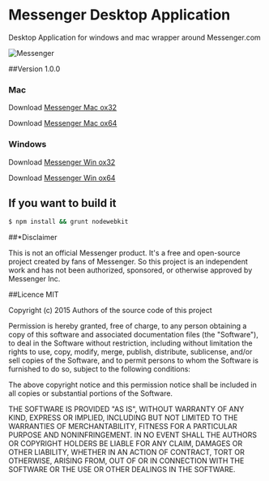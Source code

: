Messenger Desktop Application
============================

Desktop Application for  windows and mac wrapper around Messenger.com

![Messenger](https://cdn.rawgit.com/radjivC/Messenger-desktop/dev/render/MessengerDesktop.png "Messenger Desktop")

##Version 1.0.0

### Mac
Download [Messenger Mac ox32](http://inft.ly/Th9XPRn)

Download [Messenger Mac ox64](http://inft.ly/Th9XPRn)

### Windows
Download [Messenger Win ox32](http://inft.ly/Th9XPRn)

Download [Messenger Win ox64](http://inft.ly/Th9XPRn)


## If you want to build it

````bash
$ npm install && grunt nodewebkit
````




##*Disclaimer

This is not an official Messenger product. It's a free and open-source project created by fans of Messenger. So this project is an independent work and has not been authorized, sponsored, or otherwise approved by Messenger Inc.

##Licence MIT


Copyright (c) 2015 Authors of the source code of this project

Permission is hereby granted, free of charge, to any person obtaining a copy of this software and associated documentation files (the "Software"), to deal in the Software without restriction, including without limitation the rights to use, copy, modify, merge, publish, distribute, sublicense, and/or sell copies of the Software, and to permit persons to whom the Software is furnished to do so, subject to the following conditions:

The above copyright notice and this permission notice shall be included in all copies or substantial portions of the Software.

THE SOFTWARE IS PROVIDED "AS IS", WITHOUT WARRANTY OF ANY KIND, EXPRESS OR IMPLIED, INCLUDING BUT NOT LIMITED TO THE WARRANTIES OF MERCHANTABILITY, FITNESS FOR A PARTICULAR PURPOSE AND NONINFRINGEMENT. IN NO EVENT SHALL THE AUTHORS OR COPYRIGHT HOLDERS BE LIABLE FOR ANY CLAIM, DAMAGES OR OTHER LIABILITY, WHETHER IN AN ACTION OF CONTRACT, TORT OR OTHERWISE, ARISING FROM, OUT OF OR IN CONNECTION WITH THE SOFTWARE OR THE USE OR OTHER DEALINGS IN THE SOFTWARE.

